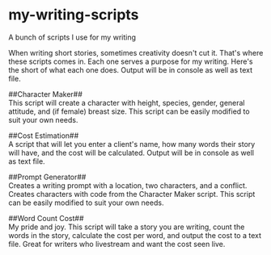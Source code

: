 # my-writing-scripts
A bunch of scripts I use for my writing

When writing short stories, sometimes creativity doesn't cut it. That's where these scripts comes in. Each one serves a purpose for my writing. Here's the short of what each one does. Output will be in console as well as text file.

##Character Maker##  
This script will create a character with height, species, gender, general attitude, and (if female) breast size. This script can be easily modified to suit your own needs.

##Cost Estimation##  
A script that will let you enter a client's name, how many words their story will have, and the cost will be calculated. Output will be in console as well as text file.

##Prompt Generator##  
Creates a writing prompt with a location, two characters, and a conflict.  Creates characters with code from the Character Maker script. This script can be easily modified to suit your own needs.

##Word Count Cost##  
My pride and joy. This script will take a story you are writing, count the words in the story, calculate the cost per word, and output the cost to a text file. Great for writers who livestream and want the cost seen live.
